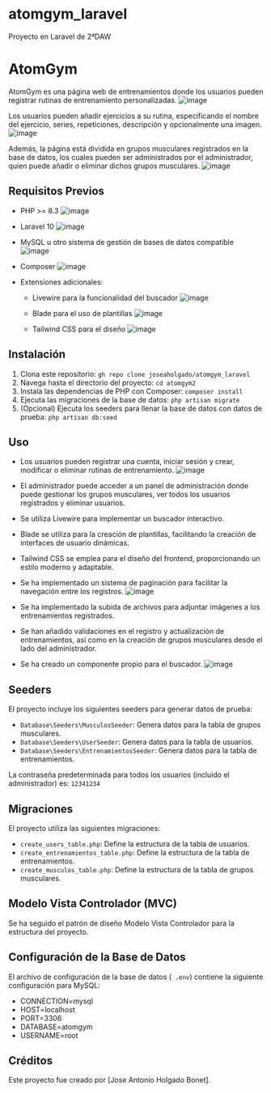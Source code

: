# atomgym_laravel
Proyecto en Laravel de 2ªDAW
# AtomGym

AtomGym es una página web de entrenamientos donde los usuarios pueden registrar rutinas de entrenamiento personalizadas. ![image](https://github.com/joseaholgado/atomgym_laravel/assets/115182985/8252e463-8063-41c7-bd35-b00137d1660b)


Los usuarios pueden añadir ejercicios a su rutina, especificando el nombre del ejercicio, series, repeticiones, descripción y opcionalmente una imagen.
![image](https://github.com/joseaholgado/atomgym_laravel/assets/115182985/47b26eca-4374-459b-8a7f-97134d2ae881)

Además, la página está dividida en grupos musculares registrados en la base de datos, los cuales pueden ser administrados por el administrador, quien puede añadir o eliminar dichos grupos musculares. ![image](https://github.com/joseaholgado/atomgym_laravel/assets/115182985/a35b2e34-ee75-48fe-9ec6-fd9d5136d031)


## Requisitos Previos

- PHP >= 8.3 ![image](https://github.com/joseaholgado/atomgym_laravel/assets/115182985/f59b2721-0e10-4035-9f20-5922a6f7b1db)

- Laravel 10 ![image](https://github.com/joseaholgado/atomgym_laravel/assets/115182985/94c3e044-9135-4dbf-a19b-54d5ef6181d2)

- MySQL u otro sistema de gestión de bases de datos compatible ![image](https://github.com/joseaholgado/atomgym_laravel/assets/115182985/ff4e0dba-3a5b-4cd3-bf61-5698d195aeb2)

- Composer ![image](https://github.com/joseaholgado/atomgym_laravel/assets/115182985/824e0891-2799-4b70-ac9a-699c95346aa9)

- Extensiones adicionales: 
  - Livewire para la funcionalidad del buscador ![image](https://github.com/joseaholgado/atomgym_laravel/assets/115182985/fbb05246-cc9d-4806-84d4-2b7de1d81f59)

  - Blade para el uso de plantillas ![image](https://github.com/joseaholgado/atomgym_laravel/assets/115182985/dae11593-6e16-47ac-89c9-a9cb3423eefa)

  - Tailwind CSS para el diseño ![image](https://github.com/joseaholgado/atomgym_laravel/assets/115182985/0a29327c-f706-43e9-8d1c-63b5c5646056)


## Instalación

1. Clona este repositorio: `gh repo clone joseaholgado/atomgym_laravel`
2. Navega hasta el directorio del proyecto: `cd atomgym2`
3. Instala las dependencias de PHP con Composer: `composer install`
4. Ejecuta las migraciones de la base de datos: `php artisan migrate`
5. (Opcional) Ejecuta los seeders para llenar la base de datos con datos de prueba: `php artisan db:seed`

## Uso

- Los usuarios pueden registrar una cuenta, iniciar sesión y crear, modificar o eliminar rutinas de entrenamiento. ![image](https://github.com/joseaholgado/atomgym_laravel/assets/115182985/db5aae38-d754-40fa-88f5-d24aec33f760)

- El administrador puede acceder a un panel de administración donde puede gestionar los grupos musculares, ver todos los usuarios registrados y eliminar usuarios.
- Se utiliza Livewire para implementar un buscador interactivo. 
- Blade se utiliza para la creación de plantillas, facilitando la creación de interfaces de usuario dinámicas.
- Tailwind CSS se emplea para el diseño del frontend, proporcionando un estilo moderno y adaptable.
- Se ha implementado un sistema de paginación para facilitar la navegación entre los registros. ![image](https://github.com/joseaholgado/atomgym_laravel/assets/115182985/c37d59fe-95f3-4c8d-bc45-bd272707d336)

- Se ha implementado la subida de archivos para adjuntar imágenes a los entrenamientos registrados.
- Se han añadido validaciones en el registro y actualización de entrenamientos, así como en la creación de grupos musculares desde el lado del administrador.
- Se ha creado un componente propio para el buscador. ![image](https://github.com/joseaholgado/atomgym_laravel/assets/115182985/219590de-923a-4c91-93f4-c65d3189eca6)


## Seeders

El proyecto incluye los siguientes seeders para generar datos de prueba:
- `Database\Seeders\MusculosSeeder`: Genera datos para la tabla de grupos musculares.
- `Database\Seeders\UserSeeder`: Genera datos para la tabla de usuarios.
- `Database\Seeders\EntrenamientosSeeder`: Genera datos para la tabla de entrenamientos.

La contraseña predeterminada para todos los usuarios (incluido el administrador) es: `12341234`

## Migraciones

El proyecto utiliza las siguientes migraciones:
- `create_users_table.php`: Define la estructura de la tabla de usuarios.
- `create_entrenamientos_table.php`: Define la estructura de la tabla de entrenamientos.
- `create_musculos_table.php`: Define la estructura de la tabla de grupos musculares.

## Modelo Vista Controlador (MVC)

Se ha seguido el patrón de diseño Modelo Vista Controlador para la estructura del proyecto.

## Configuración de la Base de Datos

El archivo de configuración de la base de datos (` .env`) contiene la siguiente configuración para MySQL:

- CONNECTION=mysql
- HOST=localhost
- PORT=3306
- DATABASE=atomgym
- USERNAME=root

## Créditos

Este proyecto fue creado por [Jose Antonio Holgado Bonet].
